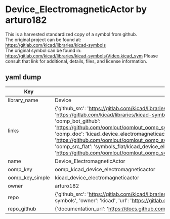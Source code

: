 # Device_ElectromagneticActor by arturo182  
This is a harvested standardized copy of a symbol from github.  
The original project can be found at:  
https://gitlab.com/kicad/libraries/kicad-symbols  
The original symbol can be found in:
https://gitlab.com/kicad/libraries/kicad-symbols/Video.kicad_sym
Please consult that link for additional, details, files, and license information.  
## yaml dump  
| Key | Value |  
| --- | --- |  
| library_name | Device |  
| links | {'github_src': 'https://gitlab.com/kicad/libraries/kicad-symbols/Video.kicad_sym', 'github_src_repo': 'https://gitlab.com/kicad/libraries/kicad-symbols', 'oomp_bot': 'kicad_device_electromagneticactor/working', 'oomp_bot_github': 'https://github.com/oomlout/oomlout_oomp_symbol_bot/tree/main/kicad_device_electromagneticactor/working', 'oomp_doc': 'kicad_device_electromagneticactor/working', 'oomp_doc_github': 'https://github.com/oomlout/oomlout_oomp_symbol_doc/tree/main/kicad_device_electromagneticactor/working', 'oomp_src_flat': 'symbols_flat/kicad_device_electromagneticactor/working', 'oomp_src_flat_github': 'https://github.com/oomlout/oomlout_oomp_symbol_src/tree/main/kicad_device_electromagneticactor/working'} |  
| name | Device_ElectromagneticActor |  
| oomp_key | oomp_kicad_device_electromagneticactor |  
| oomp_key_simple | kicad_device_electromagneticactor |  
| owner | arturo182 |  
| repo | {'github_src': 'https://gitlab.com/kicad/libraries/kicad-symbols/Video.kicad_sym', 'name': 'libraries/kicad-symbols', 'owner': 'kicad', 'url': 'https://gitlab.com/kicad/libraries/kicad-symbols'} |  
| repo_github | {'documentation_url': 'https://docs.github.com/rest/repos/repos#get-a-repository', 'message': 'Not Found'} |  

